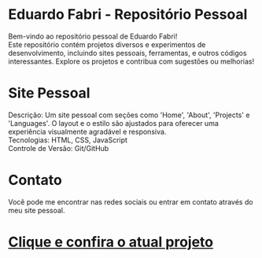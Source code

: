 # Eduardo Fabri - Repositório Pessoal
Bem-vindo ao repositório pessoal de Eduardo Fabri!<br>
Este repositório contém projetos diversos e experimentos de desenvolvimento, incluindo sites pessoais, ferramentas, e outros códigos interessantes. Explore os projetos e contribua com sugestões ou melhorias!

# Site Pessoal
Descrição: Um site pessoal com seções como 'Home', 'About', 'Projects' e 'Languages'. O layout e o estilo são ajustados para oferecer uma experiência visualmente agradável e responsiva.<br>
Tecnologias: HTML, CSS, JavaScript<br>
Controle de Versão: Git/GitHub<br>

# Contato
Você pode me encontrar nas redes sociais ou entrar em contato através do meu site pessoal.

# <a href="https://eduardofabrii.github.io/eduardofabri/" target="_blank">Clique e confira o atual projeto</a>
